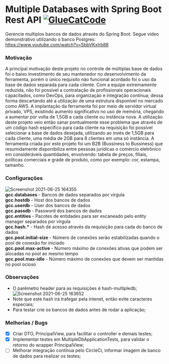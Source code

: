 # Multiple Databases with Spring Boot Rest API [![GlueCatCode](https://circleci.com/gh/GlueCatCode/multiple-databases-spring-boot-rest-api.svg?style=shield)](https://app.circleci.com/pipelines/github/GlueCatCode/multiple-databases-spring-boot-rest-api)
Gerencie multiplos bancos de dados através do Spring Boot. Segue vídeo demonstrativo utilizando o banco Postgres:<br>
https://www.youtube.com/watch?v=SbbVKxIrb88

### Motivação
A principal motivação deste projeto no controle de múltiplas base de dados foi o baixo investimento de seu mantenedor no desenvolvimento da ferramenta, porém o único requisito não funcional acordado foi o uso da base de dados separada para cada cliente. Com a equipe extremamente reduzida, não foi possível a contratação de profissionais operacionais capacitados, como DevOps, para organização e integração contínua; dessa forma descartando até a utilização de uma estrutura disponível no mercado como AWS.
A implantação da ferramenta foi por meio de servidor virtual privado, VPS, existindo aumento significativo no uso de memória, chegando a aumentar por volta de 1,5GB a cada cliente ou instância nova. A utilização deste projeto veio então sanar pontualmente esse problema que através de um código hash específico para cada cliente na requisição foi possível selecionar a base de dados desejada, utilizando ao invés de 1,5GB para cada cliente, uma média de 2GB para 8 clientes em uma só instância.
A ferramenta criada por este projeto foi um B2B (Bussiness to Bussiness) que resumidamente disponibiliza entre pessoas jurídicas o comércio eletrônico em consideráveis quantidades, envolvendo: tabela de preços, filiais, políticas comerciais e grade de produto, como por exemplo: cor, estampa, tamanho.

### Configurações
![Screenshot 2021-06-25 164355](https://user-images.githubusercontent.com/26276218/123477581-a1d7f580-d5d4-11eb-82f4-e4aec09a9e5e.png)<br>
**gcc.databases** - Bancos de dados separados por vírgula<br>
**gcc.hostdb** - Host dos bancos de dados<br>
**gcc.userdb** - User dos bancos de dados<br>
**gcc.passdb** - Password dos bancos de dados<br> 
**gcc.entities** - Pacotes de entidades para ser escaneado pelo entity manager separados por vírgula<br>
**gcc.hash.\*** - Hash de acesso através da requisição para cada do banco de dados<br>
**gcc.pool.initial-size** - Número de conexões serão estabilizadas quando o pool de conexão for iniciado<br>
**gcc.pool.max-active** - Número máximo de conexões ativas que podem ser alocadas no pool ao mesmo tempo<br>
**gcc.pool.max-idle** - Número máximo de conexões que devem ser mantidas no pool ocioso 

### Observações
- O parêmetro header para as requisições é hash-multipledb;  
![Screenshot 2021-06-25 163652](https://user-images.githubusercontent.com/26276218/123476907-b2d43700-d5d3-11eb-9f5e-410fed3ea0cc.png)
- Note que este hash irá trafegar pela intenet, então evite caracteres especiais;
- Para testar crie os bancos de dados antes de rodar a aplicação;

### Melhorias / Bugs
- [x] Criar DTO, PrincipalView, para facilitar o controller e demais testes;
- [x] Implementar testes em MultipleDbApplicationTests, para validar o retorno do wrapper PrincipalView;
- [ ] Melhorar integração contínua pelo CircleCi, informar imagem de banco de dados para realizar os testes;
